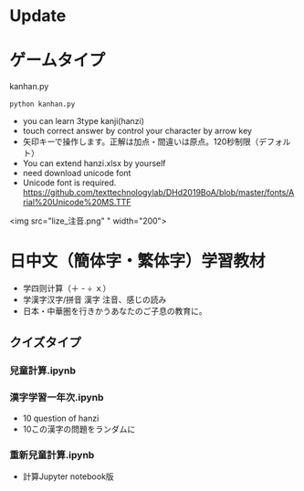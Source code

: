 # Update
# ゲームタイプ
kanhan.py

```
python kanhan.py

```
- you can learn 3type kanji(hanzi)
- touch correct answer by control your character by arrow key
- 矢印キーで操作します。正解は加点・間違いは原点。120秒制限（デフォルト）
- You can extend hanzi.xlsx by yourself
- need download unicode font
- Unicode font is required. 
https://github.com/texttechnologylab/DHd2019BoA/blob/master/fonts/Arial%20Unicode%20MS.TTF


<img src="lize_注音.png" " width="200">

# 日中文（簡体字・繁体字）学習教材

- 学四则计算（＋ - ÷ ｘ）
- 学漢字汉字/拼音 漢字 注音、感じの読み
- 日本・中華圏を行きかうあなたのご子息の教育に。

## クイズタイプ
### 兒童計算.ipynb
### 漢字学習一年次.ipynb
- 10 question of hanzi
- 10この漢字の問題をランダムに
### 重新兒童計算.ipynb
- 計算Jupyter notebook版
